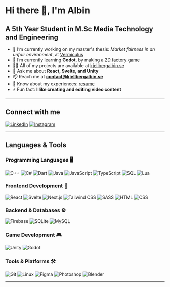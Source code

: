 # Hi there 👋, I'm Albin

## A 5th Year Student in M.Sc Media Technology and Engineering

- 🔭 I’m currently working on my master's thesis: *Market fairness in an unfair environment*, at [Vermiculus](https://www.vermiculus.se/)
- 🌱 I’m currently learning **Godot**, by making a [2D factory game](https://github.com/Albus00/botched-batch-brewery)
- 👨‍💻 All of my projects are available at [kjellbergalbin.se](https://www.kjellbergalbin.se)
- 💬 Ask me about **React, Svelte, and Unity**
- 📫 Reach me at **contact@kjellbergalbin.se**
- 📄 Know about my experiences: [resume](https://docs.google.com/document/d/1cnCMw2TB3Yhn-zPqVnUO7mYgC-KN-FzucccAxQTGLKg/edit?usp=sharing)
- ⚡ Fun fact: **I like creating and editing video content**

---

## Connect with me
[![LinkedIn](https://img.shields.io/badge/LinkedIn-0A66C2?style=for-the-badge)](https://www.linkedin.com/in/albin-kjellberg-b3367b163)
[![Instagram](https://img.shields.io/badge/Instagram-E4405F?style=for-the-badge)](https://instagram.com/albin.kjellberg)

---

## Languages & Tools

### Programming Languages 🖥️
![C++](https://img.shields.io/badge/C++-00599C?style=for-the-badge)
![C#](https://img.shields.io/badge/C%23-239120?style=for-the-badge)
![Dart](https://img.shields.io/badge/Dart-0175C2?style=for-the-badge)
![Java](https://img.shields.io/badge/Java-ED8B00?style=for-the-badge)
![JavaScript](https://img.shields.io/badge/JavaScript-F7DF1E?style=for-the-badge)
![TypeScript](https://img.shields.io/badge/TypeScript-3178C6?style=for-the-badge)
![SQL](https://img.shields.io/badge/SQL-4479A1?style=for-the-badge)
![Lua](https://img.shields.io/badge/Lua-2C2D72?style=for-the-badge)

### Frontend Development 🎨
![React](https://img.shields.io/badge/React-61DAFB?style=for-the-badge)
![Svelte](https://img.shields.io/badge/Svelte-FF3E00?style=for-the-badge)
![Next.js](https://img.shields.io/badge/Next.js-000000?style=for-the-badge)
![Tailwind CSS](https://img.shields.io/badge/Tailwind_CSS-38B2AC?style=for-the-badge)
![SASS](https://img.shields.io/badge/SASS-CC6699?style=for-the-badge)
![HTML](https://img.shields.io/badge/HTML-E34F26?style=for-the-badge)
![CSS](https://img.shields.io/badge/CSS-1572B6?style=for-the-badge)

### Backend & Databases ⚙️
![Firebase](https://img.shields.io/badge/Firebase-FFCA28?style=for-the-badge)
![SQLite](https://img.shields.io/badge/SQLite-003B57?style=for-the-badge)
![MySQL](https://img.shields.io/badge/MySQL-4479A1?style=for-the-badge)

### Game Development 🎮
![Unity](https://img.shields.io/badge/Unity-100000?style=for-the-badge)
![Godot](https://img.shields.io/badge/Godot-478CBF?style=for-the-badge)

### Tools & Platforms 🛠️
![Git](https://img.shields.io/badge/Git-F05032?style=for-the-badge)
![Linux](https://img.shields.io/badge/Linux-FCC624?style=for-the-badge)
![Figma](https://img.shields.io/badge/Figma-F24E1E?style=for-the-badge)
![Photoshop](https://img.shields.io/badge/Photoshop-31A8FF?style=for-the-badge)
![Blender](https://img.shields.io/badge/Blender-F5792A?style=for-the-badge)

---
